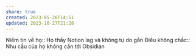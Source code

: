 ```yaml
---
share: true
created: 2023-05-26T14:51
updated: 2023-10-27T21:28
---
```

Niềm tin về họ:: Họ thấy Notion lag và không tự do gắn 
Điều không chắc:: Nhu cầu của họ không cần tới Obsidian
